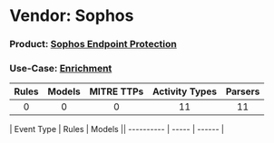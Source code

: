 Vendor: Sophos
==============
### Product: [Sophos Endpoint Protection](../ds_sophos_sophos_endpoint_protection.md)
### Use-Case: [Enrichment](../../../../UseCases/uc_enrichment.md)

| Rules | Models | MITRE TTPs | Activity Types | Parsers |
|:-----:|:------:|:----------:|:--------------:|:-------:|
|   0   |   0    |     0      |       11       |   11    |

| Event Type | Rules | Models || ---------- | ----- | ------ |

